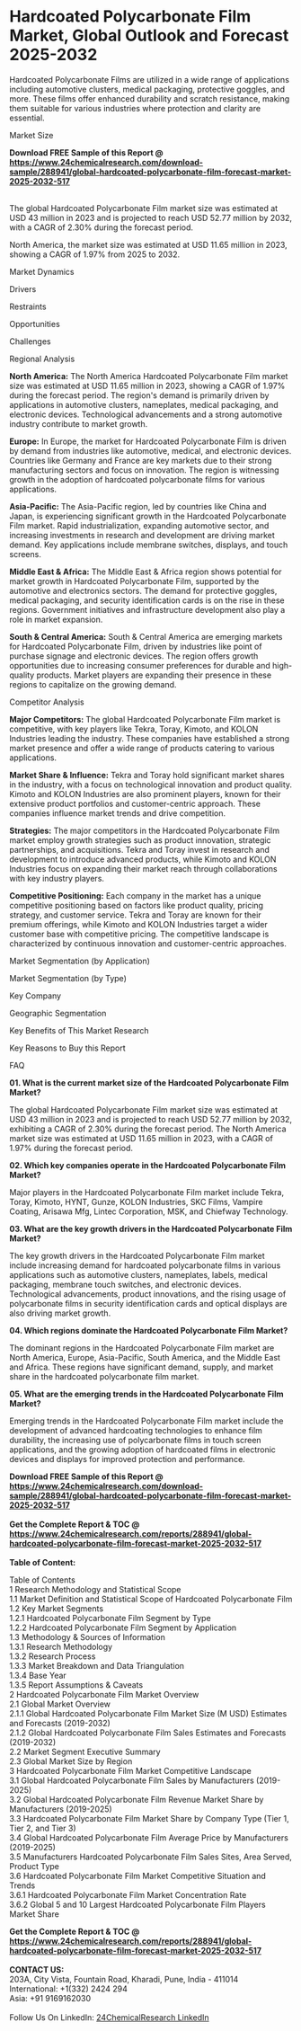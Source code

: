 <h1>Hardcoated Polycarbonate Film Market, Global Outlook and Forecast 2025-2032</h1><p>Hardcoated Polycarbonate Films are utilized in a wide range of applications including automotive clusters, medical packaging, protective goggles, and more. These films offer enhanced durability and scratch resistance, making them suitable for various industries where protection and clarity are essential.</p><p>
Market Size</p><p>
</p><div><b>Download FREE Sample of this Report @ 
            <a href="https://www.24chemicalresearch.com/download-sample/288941/global-hardcoated-polycarbonate-film-forecast-market-2025-2032-517">
            https://www.24chemicalresearch.com/download-sample/288941/global-hardcoated-polycarbonate-film-forecast-market-2025-2032-517</a></b></div><br><p>The global Hardcoated Polycarbonate Film market size was estimated at USD 43 million in 2023 and is projected to reach USD 52.77 million by 2032, with a CAGR of 2.30% during the forecast period.</p><p>
</p><p>North America, the market size was estimated at USD 11.65 million in 2023, showing a CAGR of 1.97% from 2025 to 2032. </p><p>
Market Dynamics</p><p>
Drivers</p><p>
</p><p>
Restraints</p><p>
</p><p>
Opportunities</p><p>
</p><p>
Challenges</p><p>
</p><p>
Regional Analysis</p><p>
</p><p><strong>North America:</strong> The North America Hardcoated Polycarbonate Film market size was estimated at USD 11.65 million in 2023, showing a CAGR of 1.97% during the forecast period. The region's demand is primarily driven by applications in automotive clusters, nameplates, medical packaging, and electronic devices. Technological advancements and a strong automotive industry contribute to market growth.</p><p>
</p><p><strong>Europe:</strong> In Europe, the market for Hardcoated Polycarbonate Film is driven by demand from industries like automotive, medical, and electronic devices. Countries like Germany and France are key markets due to their strong manufacturing sectors and focus on innovation. The region is witnessing growth in the adoption of hardcoated polycarbonate films for various applications.</p><p>
</p><p><strong>Asia-Pacific:</strong> The Asia-Pacific region, led by countries like China and Japan, is experiencing significant growth in the Hardcoated Polycarbonate Film market. Rapid industrialization, expanding automotive sector, and increasing investments in research and development are driving market demand. Key applications include membrane switches, displays, and touch screens.</p><p>
</p><p><strong>Middle East &amp; Africa:</strong> The Middle East &amp; Africa region shows potential for market growth in Hardcoated Polycarbonate Film, supported by the automotive and electronics sectors. The demand for protective goggles, medical packaging, and security identification cards is on the rise in these regions. Government initiatives and infrastructure development also play a role in market expansion.</p><p>
</p><p><strong>South &amp; Central America:</strong> South &amp; Central America are emerging markets for Hardcoated Polycarbonate Film, driven by industries like point of purchase signage and electronic devices. The region offers growth opportunities due to increasing consumer preferences for durable and high-quality products. Market players are expanding their presence in these regions to capitalize on the growing demand.</p><p>
Competitor Analysis</p><p>
</p><p><strong>Major Competitors:</strong> The global Hardcoated Polycarbonate Film market is competitive, with key players like Tekra, Toray, Kimoto, and KOLON Industries leading the industry. These companies have established a strong market presence and offer a wide range of products catering to various applications.</p><p>
</p><p><strong>Market Share &amp; Influence:</strong> Tekra and Toray hold significant market shares in the industry, with a focus on technological innovation and product quality. Kimoto and KOLON Industries are also prominent players, known for their extensive product portfolios and customer-centric approach. These companies influence market trends and drive competition.</p><p>
</p><p><strong>Strategies:</strong> The major competitors in the Hardcoated Polycarbonate Film market employ growth strategies such as product innovation, strategic partnerships, and acquisitions. Tekra and Toray invest in research and development to introduce advanced products, while Kimoto and KOLON Industries focus on expanding their market reach through collaborations with key industry players.</p><p>
</p><p><strong>Competitive Positioning:</strong> Each company in the market has a unique competitive positioning based on factors like product quality, pricing strategy, and customer service. Tekra and Toray are known for their premium offerings, while Kimoto and KOLON Industries target a wider customer base with competitive pricing. The competitive landscape is characterized by continuous innovation and customer-centric approaches.</p><p>
Market Segmentation (by Application)</p><p>
</p><p>
Market Segmentation (by Type)</p><p>
</p><p>
Key Company</p><p>
</p><p>
Geographic Segmentation</p><p>
</p><p>
Key Benefits of This Market Research</p><p>
</p><p>
Key Reasons to Buy this Report</p><p>
</p><p>
FAQ</p><p>
<strong>01. What is the current market size of the Hardcoated Polycarbonate Film Market?</strong></p><p>
</p><p>The global Hardcoated Polycarbonate Film market size was estimated at USD 43 million in 2023 and is projected to reach USD 52.77 million by 2032, exhibiting a CAGR of 2.30% during the forecast period. The North America market size was estimated at USD 11.65 million in 2023, with a CAGR of 1.97% during the forecast period.</p><p>
<strong>02. Which key companies operate in the Hardcoated Polycarbonate Film Market?</strong></p><p>
</p><p>Major players in the Hardcoated Polycarbonate Film market include Tekra, Toray, Kimoto, HYNT, Gunze, KOLON Industries, SKC Films, Vampire Coating, Arisawa Mfg, Lintec Corporation, MSK, and Chiefway Technology.</p><p>
<strong>03. What are the key growth drivers in the Hardcoated Polycarbonate Film Market?</strong></p><p>
</p><p>The key growth drivers in the Hardcoated Polycarbonate Film market include increasing demand for hardcoated polycarbonate films in various applications such as automotive clusters, nameplates, labels, medical packaging, membrane touch switches, and electronic devices. Technological advancements, product innovations, and the rising usage of polycarbonate films in security identification cards and optical displays are also driving market growth.</p><p>
<strong>04. Which regions dominate the Hardcoated Polycarbonate Film Market?</strong></p><p>
</p><p>The dominant regions in the Hardcoated Polycarbonate Film market are North America, Europe, Asia-Pacific, South America, and the Middle East and Africa. These regions have significant demand, supply, and market share in the hardcoated polycarbonate film market.</p><p>
<strong>05. What are the emerging trends in the Hardcoated Polycarbonate Film Market?</strong></p><p>
</p><p>Emerging trends in the Hardcoated Polycarbonate Film market include the development of advanced hardcoating technologies to enhance film durability, the increasing use of polycarbonate films in touch screen applications, and the growing adoption of hardcoated films in electronic devices and displays for improved protection and performance.</p><div><b>Download FREE Sample of this Report @ 
            <a href="https://www.24chemicalresearch.com/download-sample/288941/global-hardcoated-polycarbonate-film-forecast-market-2025-2032-517">
            https://www.24chemicalresearch.com/download-sample/288941/global-hardcoated-polycarbonate-film-forecast-market-2025-2032-517</a></b></div><br><div><b>Get the Complete Report & TOC @ 
            <a href="https://www.24chemicalresearch.com/reports/288941/global-hardcoated-polycarbonate-film-forecast-market-2025-2032-517">
            https://www.24chemicalresearch.com/reports/288941/global-hardcoated-polycarbonate-film-forecast-market-2025-2032-517</a></b></div><br>
            <b>Table of Content:</b><p>Table of Contents<br />
1 Research Methodology and Statistical Scope<br />
1.1 Market Definition and Statistical Scope of Hardcoated Polycarbonate Film<br />
1.2 Key Market Segments<br />
1.2.1 Hardcoated Polycarbonate Film Segment by Type<br />
1.2.2 Hardcoated Polycarbonate Film Segment by Application<br />
1.3 Methodology & Sources of Information<br />
1.3.1 Research Methodology<br />
1.3.2 Research Process<br />
1.3.3 Market Breakdown and Data Triangulation<br />
1.3.4 Base Year<br />
1.3.5 Report Assumptions & Caveats<br />
2 Hardcoated Polycarbonate Film Market Overview<br />
2.1 Global Market Overview<br />
2.1.1 Global Hardcoated Polycarbonate Film Market Size (M USD) Estimates and Forecasts (2019-2032)<br />
2.1.2 Global Hardcoated Polycarbonate Film Sales Estimates and Forecasts (2019-2032)<br />
2.2 Market Segment Executive Summary<br />
2.3 Global Market Size by Region<br />
3 Hardcoated Polycarbonate Film Market Competitive Landscape<br />
3.1 Global Hardcoated Polycarbonate Film Sales by Manufacturers (2019-2025)<br />
3.2 Global Hardcoated Polycarbonate Film Revenue Market Share by Manufacturers (2019-2025)<br />
3.3 Hardcoated Polycarbonate Film Market Share by Company Type (Tier 1, Tier 2, and Tier 3)<br />
3.4 Global Hardcoated Polycarbonate Film Average Price by Manufacturers (2019-2025)<br />
3.5 Manufacturers Hardcoated Polycarbonate Film Sales Sites, Area Served, Product Type<br />
3.6 Hardcoated Polycarbonate Film Market Competitive Situation and Trends<br />
3.6.1 Hardcoated Polycarbonate Film Market Concentration Rate<br />
3.6.2 Global 5 and 10 Largest Hardcoated Polycarbonate Film Players Market Share </p><div><b>Get the Complete Report & TOC @ 
            <a href="https://www.24chemicalresearch.com/reports/288941/global-hardcoated-polycarbonate-film-forecast-market-2025-2032-517">
            https://www.24chemicalresearch.com/reports/288941/global-hardcoated-polycarbonate-film-forecast-market-2025-2032-517</a></b></div><br><b>CONTACT US:</b><br>
            203A, City Vista, Fountain Road, Kharadi, Pune, India - 411014<br>
            International: +1(332) 2424 294<br>
            Asia: +91 9169162030 <br><br>
            Follow Us On LinkedIn: <a href="https://www.linkedin.com/company/24chemicalresearch/">24ChemicalResearch LinkedIn</a>